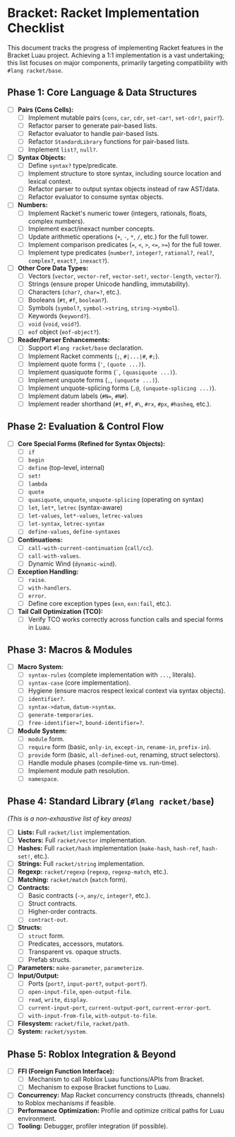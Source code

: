 # Bracket: Racket Implementation Checklist

This document tracks the progress of implementing Racket features in the Bracket Luau project. Achieving a 1:1 implementation is a vast undertaking; this list focuses on major components, primarily targeting compatibility with `#lang racket/base`.

## Phase 1: Core Language & Data Structures

- [ ] **Pairs (Cons Cells):**
    - [ ] Implement mutable pairs (`cons`, `car`, `cdr`, `set-car!`, `set-cdr!`, `pair?`).
    - [ ] Refactor parser to generate pair-based lists.
    - [ ] Refactor evaluator to handle pair-based lists.
    - [ ] Refactor `StandardLibrary` functions for pair-based lists.
    - [ ] Implement `list?`, `null?`.
- [ ] **Syntax Objects:**
    - [ ] Define `syntax?` type/predicate.
    - [ ] Implement structure to store syntax, including source location and lexical context.
    - [ ] Refactor parser to output syntax objects instead of raw AST/data.
    - [ ] Refactor evaluator to consume syntax objects.
- [ ] **Numbers:**
    - [ ] Implement Racket's numeric tower (integers, rationals, floats, complex numbers).
    - [ ] Implement exact/inexact number concepts.
    - [ ] Update arithmetic operations (`+`, `-`, `*`, `/`, etc.) for the full tower.
    - [ ] Implement comparison predicates (`=`, `<`, `>`, `<=`, `>=`) for the full tower.
    - [ ] Implement type predicates (`number?`, `integer?`, `rational?`, `real?`, `complex?`, `exact?`, `inexact?`).
- [ ] **Other Core Data Types:**
    - [ ] Vectors (`vector`, `vector-ref`, `vector-set!`, `vector-length`, `vector?`).
    - [ ] Strings (ensure proper Unicode handling, immutability).
    - [ ] Characters (`char?`, `char=?`, etc.).
    - [ ] Booleans (`#t`, `#f`, `boolean?`).
    - [ ] Symbols (`symbol?`, `symbol->string`, `string->symbol`).
    - [ ] Keywords (`keyword?`).
    - [ ] `void` (`void`, `void?`).
    - [ ] `eof` object (`eof-object?`).
- [ ] **Reader/Parser Enhancements:**
    - [ ] Support `#lang racket/base` declaration.
    - [ ] Implement Racket comments (`;`, `#|...|#`, `#;`).
    - [ ] Implement quote forms (`'`, `(quote ...)`).
    - [ ] Implement quasiquote forms (``` ` ```, `(quasiquote ...)`).
    - [ ] Implement unquote forms (`,`, `(unquote ...)`).
    - [ ] Implement unquote-splicing forms (`,@`, `(unquote-splicing ...)`).
    - [ ] Implement datum labels (`#N=`, `#N#`).
    - [ ] Implement reader shorthand (`#t`, `#f`, `#\`, `#rx`, `#px`, `#hasheq`, etc.).

## Phase 2: Evaluation & Control Flow

- [ ] **Core Special Forms (Refined for Syntax Objects):**
    - [ ] `if`
    - [ ] `begin`
    - [ ] `define` (top-level, internal)
    - [ ] `set!`
    - [ ] `lambda`
    - [ ] `quote`
    - [ ] `quasiquote`, `unquote`, `unquote-splicing` (operating on syntax)
    - [ ] `let`, `let*`, `letrec` (syntax-aware)
    - [ ] `let-values`, `let*-values`, `letrec-values`
    - [ ] `let-syntax`, `letrec-syntax`
    - [ ] `define-values`, `define-syntaxes`
- [ ] **Continuations:**
    - [ ] `call-with-current-continuation` (`call/cc`).
    - [ ] `call-with-values`.
    - [ ] Dynamic Wind (`dynamic-wind`).
- [ ] **Exception Handling:**
    - [ ] `raise`.
    - [ ] `with-handlers`.
    - [ ] `error`.
    - [ ] Define core exception types (`exn`, `exn:fail`, etc.).
- [ ] **Tail Call Optimization (TCO):**
    - [ ] Verify TCO works correctly across function calls and special forms in Luau.

## Phase 3: Macros & Modules

- [ ] **Macro System:**
    - [ ] `syntax-rules` (complete implementation with `...`, literals).
    - [ ] `syntax-case` (core implementation).
    - [ ] Hygiene (ensure macros respect lexical context via syntax objects).
    - [ ] `identifier?`.
    - [ ] `syntax->datum`, `datum->syntax`.
    - [ ] `generate-temporaries`.
    - [ ] `free-identifier=?`, `bound-identifier=?`.
- [ ] **Module System:**
    - [ ] `module` form.
    - [ ] `require` form (basic, `only-in`, `except-in`, `rename-in`, `prefix-in`).
    - [ ] `provide` form (basic, `all-defined-out`, renaming, struct selectors).
    - [ ] Handle module phases (compile-time vs. run-time).
    - [ ] Implement module path resolution.
    - [ ] `namespace`.

## Phase 4: Standard Library (`#lang racket/base`)

*(This is a non-exhaustive list of key areas)*

- [ ] **Lists:** Full `racket/list` implementation.
- [ ] **Vectors:** Full `racket/vector` implementation.
- [ ] **Hashes:** Full `racket/hash` implementation (`make-hash`, `hash-ref`, `hash-set!`, etc.).
- [ ] **Strings:** Full `racket/string` implementation.
- [ ] **Regexp:** `racket/regexp` (`regexp`, `regexp-match`, etc.).
- [ ] **Matching:** `racket/match` (`match` form).
- [ ] **Contracts:**
    - [ ] Basic contracts (`->`, `any/c`, `integer?`, etc.).
    - [ ] Struct contracts.
    - [ ] Higher-order contracts.
    - [ ] `contract-out`.
- [ ] **Structs:**
    - [ ] `struct` form.
    - [ ] Predicates, accessors, mutators.
    - [ ] Transparent vs. opaque structs.
    - [ ] Prefab structs.
- [ ] **Parameters:** `make-parameter`, `parameterize`.
- [ ] **Input/Output:**
    - [ ] Ports (`port?`, `input-port?`, `output-port?`).
    - [ ] `open-input-file`, `open-output-file`.
    - [ ] `read`, `write`, `display`.
    - [ ] `current-input-port`, `current-output-port`, `current-error-port`.
    - [ ] `with-input-from-file`, `with-output-to-file`.
- [ ] **Filesystem:** `racket/file`, `racket/path`.
- [ ] **System:** `racket/system`.

## Phase 5: Roblox Integration & Beyond

- [ ] **FFI (Foreign Function Interface):**
    - [ ] Mechanism to call Roblox Luau functions/APIs from Bracket.
    - [ ] Mechanism to expose Bracket functions to Luau.
- [ ] **Concurrency:** Map Racket concurrency constructs (threads, channels) to Roblox mechanisms if feasible.
- [ ] **Performance Optimization:** Profile and optimize critical paths for Luau environment.
- [ ] **Tooling:** Debugger, profiler integration (if possible). 